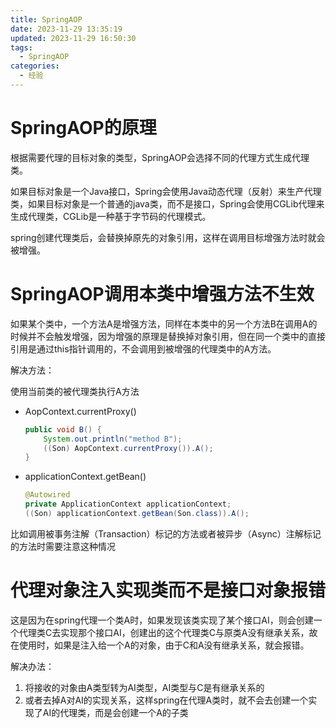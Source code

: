 ```yaml
---
title: SpringAOP
date: 2023-11-29 13:35:19
updated: 2023-11-29 16:50:30
tags:
  - SpringAOP
categories:
  - 经验
---
```


# SpringAOP的原理

根据需要代理的目标对象的类型，SpringAOP会选择不同的代理方式生成代理类。

如果目标对象是一个Java接口，Spring会使用Java动态代理（反射）来生产代理类，如果目标对象是一个普通的java类，而不是接口，Spring会使用CGLib代理来生成代理类，CGLib是一种基于字节码的代理模式。

spring创建代理类后，会替换掉原先的对象引用，这样在调用目标增强方法时就会被增强。

# SpringAOP调用本类中增强方法不生效

如果某个类中，一个方法A是增强方法，同样在本类中的另一个方法B在调用A的时候并不会触发增强，因为增强的原理是替换掉对象引用，但在同一个类中的直接引用是通过this指针调用的，不会调用到被增强的代理类中的A方法。

解决方法：

使用当前类的被代理类执行A方法

-  AopContext.currentProxy()

    ```java
    public void B() {
        System.out.println("method B");
        ((Son) AopContext.currentProxy()).A();
    }
    ```

- applicationContext.getBean()

    ```java
    @Autowired
    private ApplicationContext applicationContext;
    ((Son) applicationContext.getBean(Son.class)).A();
    ```

比如调用被事务注解（Transaction）标记的方法或者被异步（Async）注解标记的方法时需要注意这种情况

# 代理对象注入实现类而不是接口对象报错

这是因为在spring代理一个类A时，如果发现该类实现了某个接口AI，则会创建一个代理类C去实现那个接口AI，创建出的这个代理类C与原类A没有继承关系，故在使用时，如果是注入给一个A的对象，由于C和A没有继承关系，就会报错。

解决办法：

1. 将接收的对象由A类型转为AI类型，AI类型与C是有继承关系的
2. 或者去掉A对AI的实现关系，这样spring在代理A类时，就不会去创建一个实现了AI的代理类，而是会创建一个A的子类

